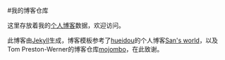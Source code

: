 #我的博客仓库

这里存放着我的[个人博客](http://keezen.github.io)数据，欢迎访问。

此博客由[Jekyll](http://jekyllrb.com)生成，博客模板参考了[hueidou](http://github.com/hueidou/hueidou.github.io)的个人博客[San's world](http://hueidou.github.io)，以及Tom Preston-Werner的博客仓库[mojombo](https://github.com/mojombo/mojombo.github.io)，在此致谢。
